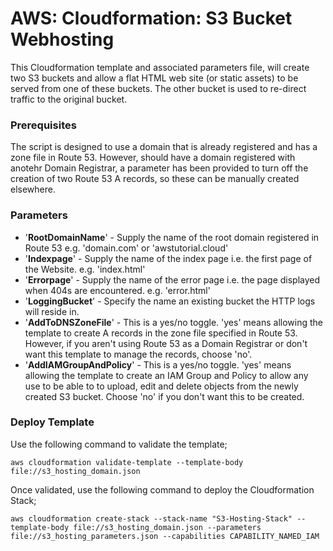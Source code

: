 # AWS: Cloudformation: S3 Bucket Webhosting
This Cloudformation template and associated parameters file, will create two S3 buckets and allow a flat HTML web site (or static assets) to be served from one of these buckets.  The other bucket is used to re-direct traffic to the original bucket.

### Prerequisites

The script is designed to use a domain that is already registered and has a zone file in Route 53.  However, should have a domain registered with anotehr Domain Registrar, a parameter has been provided to turn off the creation of two Route 53 A records, so these can be manually created elsewhere.

### Parameters

- '**RootDomainName**' - Supply the name of the root domain registered in Route 53 e.g. 'domain.com' or 'awstutorial.cloud'
- '**Indexpage**' - Supply the name of the index page i.e. the first page of the Website. e.g. 'index.html'
- '**Errorpage**' - Supply the name of the error page i.e. the page displayed when 404s are encountered. e.g. 'error.html'
- '**LoggingBucket**' - Specify the name an existing bucket the HTTP logs will reside in.
- '**AddToDNSZoneFile**' - This is a yes/no toggle.  'yes' means allowing the template to create A records in the zone file specified in Route 53.  However, if you aren't using Route 53 as a Domain Registrar or don't want this template to manage the records, choose 'no'.
- '**AddIAMGroupAndPolicy**' - This is a yes/no toggle.  'yes' means allowing the template to create an IAM Group and Policy to allow any use to be able to to upload, edit and delete objects from the newly created S3 bucket.  Choose 'no' if you don't want this to be created.

### Deploy Template

Use the following command to validate the template;

`aws cloudformation validate-template --template-body file://s3_hosting_domain.json`

Once validated, use the following command to deploy the Cloudformation Stack;

`aws cloudformation create-stack --stack-name "S3-Hosting-Stack" --template-body file://s3_hosting_domain.json --parameters file://s3_hosting_parameters.json --capabilities CAPABILITY_NAMED_IAM`
